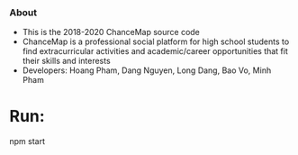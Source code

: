 ### About ###
- This is the 2018-2020 ChanceMap source code
- ChanceMap is a professional social platform for high school students to find extracurricular activities and academic/career opportunities that fit their skills and interests
- Developers: Hoang Pham, Dang Nguyen, Long Dang, Bao Vo, Minh Pham

# Run:
npm start

